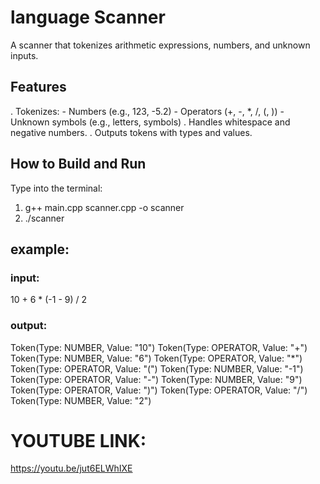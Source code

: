 # language Scanner

A scanner that tokenizes arithmetic expressions, numbers, and unknown inputs.

## Features
. Tokenizes: 
    - Numbers (e.g., 123, -5.2)
    - Operators (+, -, *, /, (, ))
    - Unknown symbols (e.g., letters, symbols)
. Handles whitespace and negative numbers.
. Outputs tokens with types and values.

## How to Build and Run
Type into the terminal:
1) g++ main.cpp scanner.cpp -o scanner
2) ./scanner

## example:

### input:
10 + 6 * (-1 - 9) / 2

### output:
Token(Type: NUMBER, Value: "10")
Token(Type: OPERATOR, Value: "+")
Token(Type: NUMBER, Value: "6")
Token(Type: OPERATOR, Value: "*")
Token(Type: OPERATOR, Value: "(")
Token(Type: NUMBER, Value: "-1")
Token(Type: OPERATOR, Value: "-")
Token(Type: NUMBER, Value: "9")
Token(Type: OPERATOR, Value: ")")
Token(Type: OPERATOR, Value: "/")
Token(Type: NUMBER, Value: "2")

# YOUTUBE LINK:
https://youtu.be/jut6ELWhIXE
